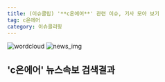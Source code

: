 ```yaml
---
title: (이슈클립) '**c온에어**' 관련 이슈, 기사 모아 보기
tag: c온에어
category: 이슈클리핑
---
```

![wordcloud](https://s3.ap-northeast-2.amazonaws.com/lyrics101-wordcloud/2018-09-28-1538145212.png)
![news_img](https://user-images.githubusercontent.com/42597476/44507050-1206f400-a6e4-11e8-8d98-7ffbfebb353f.png)
## **'**c온에어**'** 뉴스속보 검색결과

